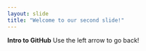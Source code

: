```yaml
---
layout: slide
title: "Welcome to our second slide!"
---
```

**Intro to GitHub**
Use the left arrow to go back!
